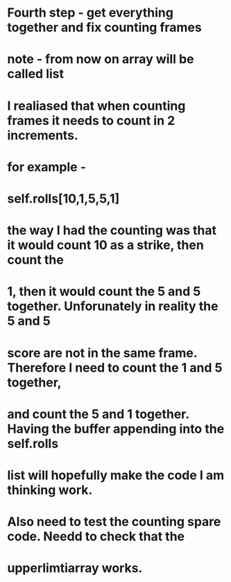 
# Fourth step - get everything together and fix counting frames
#
# note - from now on array will be called list
#
# I realiased that when counting frames it needs to count in 2 increments.
# for example -
# 
# self.rolls[10,1,5,5,1]
#
# the way I had the counting was that it would count 10 as a strike, then count the 
# 1, then it would count the 5 and 5 together.  Unforunately in reality the 5 and 5 
# score are not in the same frame.  Therefore I need to count the 1 and 5 together, 
# and count the 5 and 1 together.  Having the buffer appending into the self.rolls 
# list will hopefully make the code I am thinking work.
#
# Also need to test the counting spare code.  Needd to check that the 
# upperlimtiarray works.




